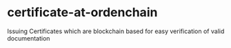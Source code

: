 # certificate-at-ordenchain
Issuing Certificates which are blockchain based for easy verification of valid documentation
